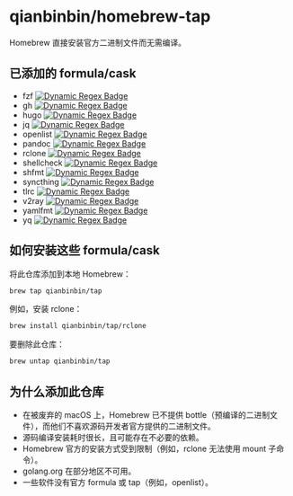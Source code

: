 # qianbinbin/homebrew-tap

Homebrew 直接安装官方二进制文件而无需编译。

## 已添加的 formula/cask

- fzf
  [![Dynamic Regex Badge](<https://img.shields.io/badge/dynamic/regex?url=https%3A%2F%2Fgithub.com%2Fqianbinbin%2Fhomebrew-tap%2Fraw%2Frefs%2Fheads%2Fmaster%2FFormula%2Ffzf.rb&search=version%20%22(.%2B)%22&replace=%241&label=fzf>)](Formula/fzf.rb)
- gh
  [![Dynamic Regex Badge](<https://img.shields.io/badge/dynamic/regex?url=https%3A%2F%2Fgithub.com%2Fqianbinbin%2Fhomebrew-tap%2Fraw%2Frefs%2Fheads%2Fmaster%2FFormula%2Fgh.rb&search=version%20%22(.%2B)%22&replace=%241&label=gh>)](Formula/gh.rb)
- hugo
  [![Dynamic Regex Badge](<https://img.shields.io/badge/dynamic/regex?url=https%3A%2F%2Fgithub.com%2Fqianbinbin%2Fhomebrew-tap%2Fraw%2Frefs%2Fheads%2Fmaster%2FFormula%2Fhugo.rb&search=version%20%22(.%2B)%22&replace=%241&label=hugo>)](Formula/hugo.rb)
- jq
  [![Dynamic Regex Badge](<https://img.shields.io/badge/dynamic/regex?url=https%3A%2F%2Fgithub.com%2Fqianbinbin%2Fhomebrew-tap%2Fraw%2Frefs%2Fheads%2Fmaster%2FFormula%2Fjq.rb&search=version%20%22(.%2B)%22&replace=%241&label=jq>)](Formula/jq.rb)
- openlist
  [![Dynamic Regex Badge](<https://img.shields.io/badge/dynamic/regex?url=https%3A%2F%2Fgithub.com%2Fqianbinbin%2Fhomebrew-tap%2Fraw%2Frefs%2Fheads%2Fmaster%2FFormula%2Fopenlist.rb&search=version%20%22(.%2B)%22&replace=%241&label=openlist>)](Formula/openlist.rb)
- pandoc
  [![Dynamic Regex Badge](<https://img.shields.io/badge/dynamic/regex?url=https%3A%2F%2Fgithub.com%2Fqianbinbin%2Fhomebrew-tap%2Fraw%2Frefs%2Fheads%2Fmaster%2FFormula%2Fpandoc.rb&search=version%20%22(.%2B)%22&replace=%241&label=pandoc>)](Formula/pandoc.rb)
- rclone
  [![Dynamic Regex Badge](<https://img.shields.io/badge/dynamic/regex?url=https%3A%2F%2Fgithub.com%2Fqianbinbin%2Fhomebrew-tap%2Fraw%2Frefs%2Fheads%2Fmaster%2FFormula%2Frclone.rb&search=version%20%22(.%2B)%22&replace=%241&label=rclone>)](Formula/rclone.rb)
- shellcheck
  [![Dynamic Regex Badge](<https://img.shields.io/badge/dynamic/regex?url=https%3A%2F%2Fgithub.com%2Fqianbinbin%2Fhomebrew-tap%2Fraw%2Frefs%2Fheads%2Fmaster%2FFormula%2Fshellcheck.rb&search=version%20%22(.%2B)%22&replace=%241&label=shellcheck>)](Formula/shellcheck.rb)
- shfmt
  [![Dynamic Regex Badge](<https://img.shields.io/badge/dynamic/regex?url=https%3A%2F%2Fgithub.com%2Fqianbinbin%2Fhomebrew-tap%2Fraw%2Frefs%2Fheads%2Fmaster%2FFormula%2Fshfmt.rb&search=version%20%22(.%2B)%22&replace=%241&label=shfmt>)](Formula/shfmt.rb)
- syncthing
  [![Dynamic Regex Badge](<https://img.shields.io/badge/dynamic/regex?url=https%3A%2F%2Fgithub.com%2Fqianbinbin%2Fhomebrew-tap%2Fraw%2Frefs%2Fheads%2Fmaster%2FFormula%2Fsyncthing.rb&search=version%20%22(.%2B)%22&replace=%241&label=syncthing>)](Formula/syncthing.rb)
- tlrc
  [![Dynamic Regex Badge](<https://img.shields.io/badge/dynamic/regex?url=https%3A%2F%2Fgithub.com%2Fqianbinbin%2Fhomebrew-tap%2Fraw%2Frefs%2Fheads%2Fmaster%2FFormula%2Ftlrc.rb&search=version%20%22(.%2B)%22&replace=%241&label=tlrc>)](Formula/tlrc.rb)
- v2ray
  [![Dynamic Regex Badge](<https://img.shields.io/badge/dynamic/regex?url=https%3A%2F%2Fgithub.com%2Fqianbinbin%2Fhomebrew-tap%2Fraw%2Frefs%2Fheads%2Fmaster%2FFormula%2Fv2ray.rb&search=version%20%22(.%2B)%22&replace=%241&label=v2ray>)](Formula/v2ray.rb)
- yamlfmt
  [![Dynamic Regex Badge](<https://img.shields.io/badge/dynamic/regex?url=https%3A%2F%2Fgithub.com%2Fqianbinbin%2Fhomebrew-tap%2Fraw%2Frefs%2Fheads%2Fmaster%2FFormula%2Fyamlfmt.rb&search=version%20%22(.%2B)%22&replace=%241&label=yamlfmt>)](Formula/yamlfmt.rb)
- yq
  [![Dynamic Regex Badge](<https://img.shields.io/badge/dynamic/regex?url=https%3A%2F%2Fgithub.com%2Fqianbinbin%2Fhomebrew-tap%2Fraw%2Frefs%2Fheads%2Fmaster%2FFormula%2Fyq.rb&search=version%20%22(.%2B)%22&replace=%241&label=yq>)](Formula/yq.rb)

## 如何安装这些 formula/cask

将此仓库添加到本地 Homebrew：

```sh
brew tap qianbinbin/tap
```

例如，安装 rclone：

```sh
brew install qianbinbin/tap/rclone
```

要删除此仓库：

```sh
brew untap qianbinbin/tap
```

## 为什么添加此仓库

- 在被废弃的 macOS 上，Homebrew 已不提供 bottle（预编译的二进制文件），而他们不喜欢源码开发者官方提供的二进制文件。
- 源码编译安装耗时很长，且可能存在不必要的依赖。
- Homebrew 官方的安装方式受到限制（例如，rclone 无法使用 mount 子命令）。
- golang.org 在部分地区不可用。
- 一些软件没有官方 formula 或 tap（例如，openlist）。
